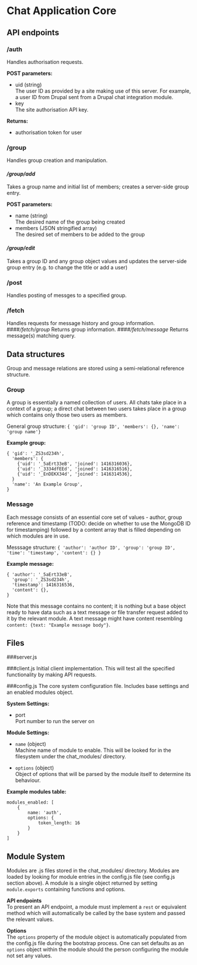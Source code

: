 Chat Application Core
=====================

API endpoints
-------------

### /auth
Handles authorisation requests.

**POST parameters:**

* uid (string)   
The user ID as provided by a site making use of this server. For example, a user ID from Drupal sent from a Drupal chat integration module.
* key  
The site authorisation API key.

**Returns:**

* authorisation token for user

### /group
Handles group creation and manipulation.

#### _/group/add_
Takes a group name and initial list of members; creates a server-side group entry.

**POST parameters:**

* name (string)  
The desired name of the group being created
* members (JSON stringified array)  
The desired set of members to be added to the group
#### _/group/edit_
Takes a group ID and any group object values and updates the server-side group entry (e.g. to change the title or add a user)

### /post
Handles posting of messges to a specified group.
### /fetch
Handles requests for message history and group information.
####_/fetch/group_
Returns group information.
####_/fetch/message_
Returns message(s) matching query.

Data structures
---------------
Group and message relations are stored using a semi-relational reference structure.
### Group
A group is essentially a named collection of users. All chats take place in a context of a group; a direct chat between two users takes place in a group which contains only those two users as members.

General group structure: `{ 'gid': 'group ID', 'members': {}, 'name': 'group name'}`

**Example group:**
```
{ 'gid': '_ZS3sd234h',
  'members': {
    {'uid': '_5aErt33eB', 'joined': 1416316036},
    {'uid': '_3334dfEEd', 'joined': 1416316516},
    {'uid': '_EnDEKX34d', 'joined': 1416314536},
  }
  'name': 'An Example Group',
}
```
### Message
Each message consists of an essential core set of values - author, group reference and timestamp (TODO: decide on whether to use the MongoDB ID for timestamping) followed by a content array that is filled depending on which modules are in use.

Messsage structure: `{ 'author': 'author ID', 'group': 'group ID', 'time': 'timestamp', 'content': {} }`

**Example message:**
```
{ 'author': '_5aErt33eB',
  'group': '_ZS3sd234h',
  'timestamp': 1416316536,
  'content': {},
}
```
Note that this message contains no content; it is nothing but a base object ready to have data such as a text message or file transfer request added to it by the relevant module. A text message might have content resembling `content: {text: "Example message body"}`.

Files
-----

###server.js

###client.js
Initial client implementation. This will test all the specified functionality by making API requests.

###config.js
The core system configuration file. Includes base settings and an enabled modules object.

**System Settings:**   

* port   
  Port number to run the server on

**Module Settings:**

* `name` (object)   
  Machine name of module to enable. This will be looked for in the filesystem under the chat_modules/ directory.

* `options` (object)   
Object of options that will be parsed by the module itself to determine its behaviour.

**Example modules table:**   
```
modules_enabled: [
    {
        name: 'auth',
        options: {
            token_length: 16
        }
    }
]
```

Module System
-------------
Modules are .js files stored in the chat_modules/ directory. Modules are loaded by looking for module entries 
in the config.js file (see config.js section above). A module is a single object returned by setting 
`module.exports` containing functions and options.

**API endpoints**   
To present an API endpoint, a module must implement a `rest` or equivalent method which will automatically be
called by the base system and passed the relevant values.

**Options**   
The `options` property of the module object is automatically populated from the config.js file during the
bootstrap process. One can set defaults as an `options` object within the module should the person configuring
the module not set any values.
